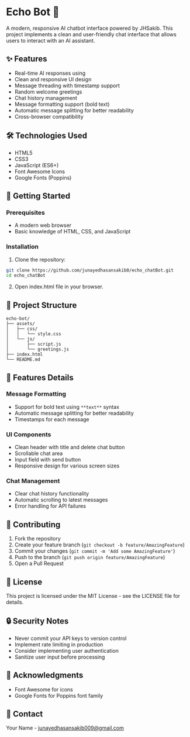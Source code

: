 # Echo Bot 🤖

A modern, responsive AI chatbot interface powered by JHSakib. This project implements a clean and user-friendly chat interface that allows users to interact with an AI assistant.

## ✨ Features

- Real-time AI responses using
- Clean and responsive UI design
- Message threading with timestamp support
- Random welcome greetings
- Chat history management
- Message formatting support (bold text)
- Automatic message splitting for better readability
- Cross-browser compatibility

## 🛠️ Technologies Used

- HTML5
- CSS3
- JavaScript (ES6+)
- Font Awesome Icons
- Google Fonts (Poppins)

## 🚀 Getting Started

### Prerequisites

- A modern web browser
- Basic knowledge of HTML, CSS, and JavaScript

### Installation

1. Clone the repository:

```bash
git clone https://github.com/junayedhasansakib0/echo_chatBot.git
cd echo_chatBot
```

2. Open index.html file in your browser.

## 📁 Project Structure

```
echo-bot/
├── assets/
│   ├── css/
│   │   └── style.css
│   └── js/
│       ├── script.js
│       └── greetings.js
├── index.html
└── README.md
```

## 🎨 Features Details

### Message Formatting

- Support for bold text using `**text**` syntax
- Automatic message splitting for better readability
- Timestamps for each message

### UI Components

- Clean header with title and delete chat button
- Scrollable chat area
- Input field with send button
- Responsive design for various screen sizes

### Chat Management

- Clear chat history functionality
- Automatic scrolling to latest messages
- Error handling for API failures

## 🤝 Contributing

1. Fork the repository
2. Create your feature branch (`git checkout -b feature/AmazingFeature`)
3. Commit your changes (`git commit -m 'Add some AmazingFeature'`)
4. Push to the branch (`git push origin feature/AmazingFeature`)
5. Open a Pull Request

## 📝 License

This project is licensed under the MIT License - see the LICENSE file for details.

## 🔒 Security Notes

- Never commit your API keys to version control
- Implement rate limiting in production
- Consider implementing user authentication
- Sanitize user input before processing

## 🌟 Acknowledgments

- Font Awesome for icons
- Google Fonts for Poppins font family

## 📧 Contact

Your Name - [junayedhasansakib009@gmail.com](mailto:junayedhasansakib009@gmail.com)
